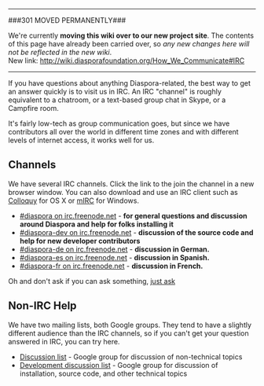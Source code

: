----

###301 MOVED PERMANENTLY###

We're currently **moving this wiki over to our new project site**. The contents of this page have  already been carried over, so _any new changes here will not be reflected in the new wiki_.  
New link: http://wiki.diasporafoundation.org/How_We_Communicate#IRC

----

If you have questions about anything Diaspora-related, the best way to get an answer 
quickly is to visit us in IRC. An IRC "channel" is roughly equivalent to a chatroom, or a
text-based group chat in Skype, or a Campfire room. 

It's fairly low-tech as group communication goes, but since we have contributors all over
the world in different time zones and with different levels of internet access, it works well
for us.

## Channels

We have several IRC channels. Click the link to the join the channel in a new browser 
window. You can also download and use an IRC client such as <a href="http://colloquy.info/" target="_blank">Colloquy</a> 
for OS X or <a href="http://www.mirc.com/" target="_blank">mIRC</a> for Windows.

* <a href="http://webchat.freenode.net/?channels=diaspora" target="_blank">#diaspora on irc.freenode.net</a> - **for general questions and discussion around Diaspora and help for folks installing it**
* <a href="http://webchat.freenode.net/?channels=diaspora-dev" target="_blank">#diaspora-dev on irc.freenode.net</a> - **discussion of the source code and help for new developer contributors**
* <a href="http://webchat.freenode.net/?channels=diaspora-de" target="_blank">#diaspora-de on irc.freenode.net</a> - **discussion in German.**
* <a href="http://webchat.freenode.net/?channels=diaspora-es" target=" blank">#diaspora-es on irc.freenode.net</a> - **discussion in Spanish.**
* <a href="http://webchat.freenode.net/?channels=diaspora-fr" target=" blank">#diaspora-fr on irc.freenode.net</a> - **discussion in French.**

Oh and don't ask if you can ask something, [just ask](http://justask.tk)

## Non-IRC Help

We have two mailing lists, both Google groups. They tend to have a slightly different audience than
the IRC channels, so if you can't get your question answered in IRC, you can try here.

* [Discussion list](http://groups.google.com/group/diaspora-discuss) - Google group for discussion of non-technical topics
* [Development discussion list](http://groups.google.com/group/diaspora-dev) - Google group for discussion of installation, source code, and other technical topics